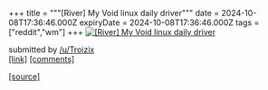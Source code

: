 +++
title = """[River] My Void linux daily driver"""
date = 2024-10-08T17:36:46.000Z
expiryDate = 2024-10-08T17:36:46.000Z
tags = ["reddit","wm"]
+++
[![[River] My Void linux daily driver](https://b.thumbs.redditmedia.com/35A5xt9Wc8s9J7iFMxFvpT-mY44iohJn86xEeUZBJ_Q.jpg "[River] My Void linux daily driver")](https://www.reddit.com/r/unixporn/comments/1fz5ng3/river_my_void_linux_daily_driver/)

submitted by [/u/Troizix](https://www.reddit.com/user/Troizix)  
[\[link\]](https://www.reddit.com/gallery/1fz5ng3) [\[comments\]](https://www.reddit.com/r/unixporn/comments/1fz5ng3/river_my_void_linux_daily_driver/)

[[source]](https://www.reddit.com/r/unixporn/comments/1fz5ng3/river_my_void_linux_daily_driver/)
